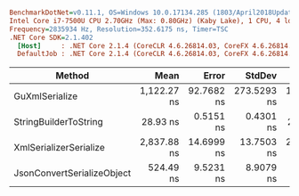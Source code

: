 ``` ini

BenchmarkDotNet=v0.11.1, OS=Windows 10.0.17134.285 (1803/April2018Update/Redstone4)
Intel Core i7-7500U CPU 2.70GHz (Max: 0.80GHz) (Kaby Lake), 1 CPU, 4 logical and 2 physical cores
Frequency=2835934 Hz, Resolution=352.6175 ns, Timer=TSC
.NET Core SDK=2.1.402
  [Host]     : .NET Core 2.1.4 (CoreCLR 4.6.26814.03, CoreFX 4.6.26814.02), 64bit RyuJIT
  DefaultJob : .NET Core 2.1.4 (CoreCLR 4.6.26814.03, CoreFX 4.6.26814.02), 64bit RyuJIT


```
|                     Method |        Mean |      Error |      StdDev |      Median | Scaled | ScaledSD |  Gen 0 | Allocated |
|--------------------------- |------------:|-----------:|------------:|------------:|-------:|---------:|-------:|----------:|
|             GuXmlSerialize | 1,122.27 ns | 92.7682 ns | 273.5293 ns | 1,006.52 ns |   1.00 |     0.00 | 0.1516 |     320 B |
|      StringBuilderToString |    28.93 ns |  0.5151 ns |   0.4301 ns |    28.87 ns |   0.03 |     0.01 | 0.0914 |     192 B |
|     XmlSerializerSerialize | 2,837.88 ns | 14.6999 ns |  13.7503 ns | 2,836.66 ns |   2.67 |     0.60 | 1.8768 |    3944 B |
| JsonConvertSerializeObject |   524.49 ns |  9.5231 ns |   8.9079 ns |   520.85 ns |   0.49 |     0.11 | 0.6094 |    1280 B |
